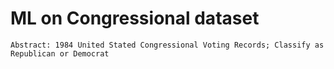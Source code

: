 # ML on Congressional dataset

    Abstract: 1984 United Stated Congressional Voting Records; Classify as Republican or Democrat
